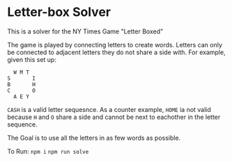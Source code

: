 # Letter-box Solver
This is a solver for the NY Times Game "Letter Boxed"

The game is played by connecting letters to create words. Letters can only be connected to adjacent letters they do not share a side with. For example, given this set up:

      W M T
    S       I
    B       H
    C       O
      A E Y
`CASH` is a valid letter sequesnce. As a counter example, `HOME` ia not valid because `H` and `O` share a side and cannot be next to eachother in the letter sequence. 

The Goal is to use all the letters in as few words as possible.




  To Run:
  `npm i`
  `npm run solve`
